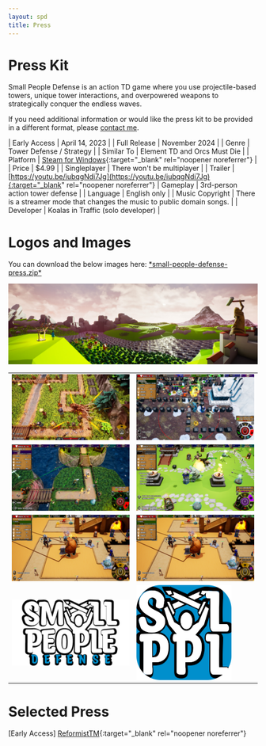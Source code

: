 ```yaml
---
layout: spd
title: Press
---
```


# Press Kit

Small People Defense is an action TD game where you use projectile-based towers, unique tower interactions, and overpowered weapons to strategically conquer the endless waves.

If you need additional information or would like the press kit to be provided in a different format, please [contact me](/spd/contact).

| Early Access | April 14, 2023 |
| Full Release | November 2024 |
| Genre | Tower Defense / Strategy |
| Similar To | Element TD and Orcs Must Die |
| Platform | [Steam for Windows](https://store.steampowered.com/app/2239870/Small_People_Defense/){:target="_blank" rel="noopener noreferrer"} |
| Price | $4.99 |
| Singleplayer | There won't be multiplayer |
| Trailer | [https://youtu.be/iubqgNdi7Jg](https://youtu.be/iubqgNdi7Jg){:target="_blank" rel="noopener noreferrer"}
| Gameplay | 3rd-person action tower defense |
| Language | English only |
| Music Copyright | There is a streamer mode that changes the music to public domain songs. |
| Developer | Koalas in Traffic (solo developer) |

# Logos and Images

You can download the below images here: [\*small-people-defense-press.zip\*](/assets/images/spd/small-people-defense-press.zip)

<a href="/assets/images/spd/press-banner.jpg" target="_blank" rel="noopener noreferrer"><img src="/assets/images/spd/press-banner.jpg"></a>

<table>
  <tr>
    <td><a href="/assets/images/spd/press-gameplay1.png" target="_blank" rel="noopener noreferrer"><img src="/assets/images/spd/press-gameplay1.png"></a></td>
    <td><a href="/assets/images/spd/press-gameplay2.png" target="_blank" rel="noopener noreferrer"><img src="/assets/images/spd/press-gameplay2.png"></a></td>
  </tr>
  <tr>
    <td><a href="/assets/images/spd/press-gameplay3.png" target="_blank" rel="noopener noreferrer"><img src="/assets/images/spd/press-gameplay3.png"></a></td>
    <td><a href="/assets/images/spd/press-gameplay4.png" target="_blank" rel="noopener noreferrer"><img src="/assets/images/spd/press-gameplay4.png"></a></td>
  </tr>
  <tr>
    <td><a href="/assets/images/spd/press-gameplay5.png" target="_blank" rel="noopener noreferrer"><img src="/assets/images/spd/press-gameplay5.png"></a></td>
    <td><a href="/assets/images/spd/press-gameplay5.png" target="_blank" rel="noopener noreferrer"><img src="/assets/images/spd/press-gameplay5.png"></a></td>
  </tr>
  <tr>
    <td><a href="/assets/images/spd/press-logo1.png" target="_blank" rel="noopener noreferrer"><img src="/assets/images/spd/press-logo1.png"></a></td>
    <td><a href="/assets/images/spd/press-logo2.png" target="_blank" rel="noopener noreferrer"><img src="/assets/images/spd/press-logo2.png"></a></td>
  </tr>
</table>

# Selected Press
\[Early Access\] [ReformistTM](https://youtu.be/RCqHg7mbXOA){:target="_blank" rel="noopener noreferrer"}
